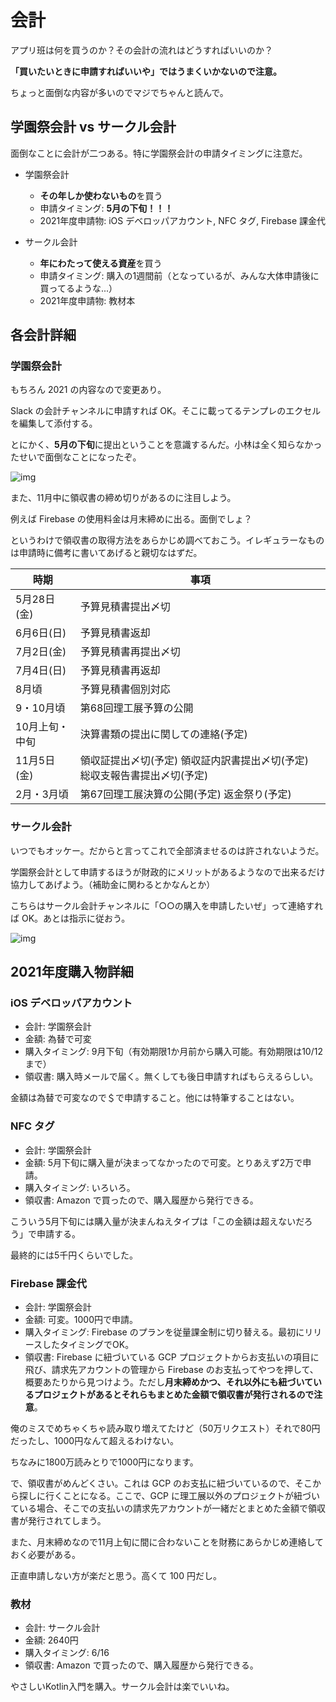 # 会計

アプリ班は何を買うのか？その会計の流れはどうすればいいのか？

**「買いたいときに申請すればいいや」ではうまくいかないので注意。**

ちょっと面倒な内容が多いのでマジでちゃんと読んで。



## 学園祭会計 vs サークル会計

面倒なことに会計が二つある。特に学園祭会計の申請タイミングに注意だ。

* 学園祭会計
  * **その年しか使わないもの**を買う
  * 申請タイミング: **5月の下旬！！！**
  * 2021年度申請物: iOS デベロッパアカウント, NFC タグ, Firebase 課金代

* サークル会計
  * **年にわたって使える資産**を買う
  * 申請タイミング: 購入の1週間前（となっているが、みんな大体申請後に買ってるような...）
  * 2021年度申請物: 教材本



## 各会計詳細

### 学園祭会計

もちろん 2021 の内容なので変更あり。

Slack の会計チャンネルに申請すれば OK。そこに載ってるテンプレのエクセルを編集して添付する。

とにかく、**5月の下旬**に提出ということを意識するんだ。小林は全く知らなかったせいで面倒なことになったぞ。

![img](https://i.gyazo.com/3b5582582663ddedaa5c444ea0cefe46.png)



また、11月中に領収書の締め切りがあるのに注目しよう。

例えば Firebase の使用料金は月末締めに出る。面倒でしょ？

というわけで領収書の取得方法をあらかじめ調べておこう。イレギュラーなものは申請時に備考に書いてあげると親切なはずだ。

| 時期           | 事項                                                         |
| -------------- | ------------------------------------------------------------ |
| 5月28日(金)    | 予算見積書提出〆切                                           |
| 6月6日(日)     | 予算見積書返却                                               |
| 7月2日(金)     | 予算見積書再提出〆切                                         |
| 7月4日(日)     | 予算見積書再返却                                             |
| 8月頃          | 予算見積書個別対応                                           |
| 9・10月頃      | 第68回理工展予算の公開                                       |
| 10月上旬・中旬 | 決算書類の提出に関しての連絡(予定)                           |
| 11月5日(金)    | 領収証提出〆切(予定)   領収証内訳書提出〆切(予定)   総収支報告書提出〆切(予定) |
| 2月・3月頃     | 第67回理工展決算の公開(予定)   返金祭り(予定)                |



### サークル会計

いつでもオッケー。だからと言ってこれで全部済ませるのは許されないようだ。

学園祭会計として申請するほうが財政的にメリットがあるようなので出来るだけ協力してあげよう。（補助金に関わるとかなんとか）

こちらはサークル会計チャンネルに「○○の購入を申請したいぜ」って連絡すれば OK。あとは指示に従おう。

![img](https://i.gyazo.com/6738950795958bfe45c6ba826aa1616e.png)



## 2021年度購入物詳細

### iOS デベロッパアカウント

* 会計: 学園祭会計
* 金額: 為替で可変
* 購入タイミング: 9月下旬（有効期限1か月前から購入可能。有効期限は10/12まで）
* 領収書: 購入時メールで届く。無くしても後日申請すればもらえるらしい。

金額は為替で可変なので＄で申請すること。他には特筆することはない。



### NFC タグ

* 会計: 学園祭会計
* 金額: 5月下旬に購入量が決まってなかったので可変。とりあえず2万で申請。
* 購入タイミング: いろいろ。
* 領収書: Amazon で買ったので、購入履歴から発行できる。

こういう5月下旬には購入量が決まんねえタイプは「この金額は超えないだろう」で申請する。

最終的には5千円くらいでした。



### Firebase 課金代

* 会計: 学園祭会計
* 金額: 可変。1000円で申請。
* 購入タイミング: Firebase のプランを従量課金制に切り替える。最初にリリースしたタイミングでOK。
* 領収書: Firebase に紐づいている GCP プロジェクトからお支払いの項目に飛び、請求先アカウントの管理から Firebase のお支払ってやつを押して、概要あたりから見つけよう。ただし**月末締めかつ、それ以外にも紐づいているプロジェクトがあるとそれらもまとめた金額で領収書が発行されるので注意**。

俺のミスでめちゃくちゃ読み取り増えてたけど（50万リクエスト）それで80円だったし、1000円なんて超えるわけない。

ちなみに1800万読みとりで1000円になります。

で、領収書がめんどくさい。これは GCP のお支払に紐づいているので、そこから探しに行くことになる。ここで、GCP に理工展以外のプロジェクトが紐づいている場合、そこでの支払いの請求先アカウントが一緒だとまとめた金額で領収書が発行されてしまう。

また、月末締めなので11月上旬に間に合わないことを財務にあらかじめ連絡しておく必要がある。

正直申請しない方が楽だと思う。高くて 100 円だし。



### 教材

* 会計: サークル会計
* 金額: 2640円
* 購入タイミング: 6/16
* 領収書: Amazon で買ったので、購入履歴から発行できる。

やさしいKotlin入門を購入。サークル会計は楽でいいね。